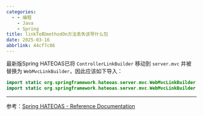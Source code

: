 ```yaml
---
categories:
  - - 编程
    - Java
    - Spring
title: linkTo和methodOn方法丢失该导什么包
date: 2025-03-16
abbrlink: 44cf7c86
---
```



最新版Spring HATEOAS已将 `ControllerLinkBuilder` 移动到 `server.mvc` 并被替换为 `WebMvcLinkBuilder`，因此应该如下导入：

```java
import static org.springframework.hateoas.server.mvc.WebMvcLinkBuilder.linkTo;
import static org.springframework.hateoas.server.mvc.WebMvcLinkBuilder.methodOn;
```

----

参考：[Spring HATEOAS - Reference Documentation](https://docs.spring.io/spring-hateoas/docs/current/reference/html/)